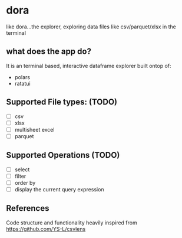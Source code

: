 # dora
like dora...the explorer, exploring data files like csv/parquet/xlsx in the terminal

## what does the app do?
It is an terminal based, interactive dataframe explorer built ontop of:
- polars
- ratatui

## Supported File types: (TODO)
- [ ] csv
- [ ] xlsx
- [ ] multisheet excel
- [ ] parquet

## Supported Operations (TODO)
- [ ] select
- [ ] filter
- [ ] order by
- [ ] display the current query expression

## References
Code structure and functionality heavily inspired from https://github.com/YS-L/csvlens
